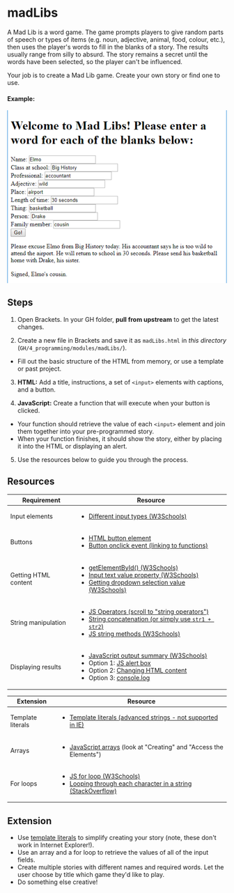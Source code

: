 # madLibs

A Mad Lib is a word game. The game prompts players to give random parts of speech or types of items (e.g. noun, adjective, animal, food, colour, etc.), then uses the player's words to fill in the blanks of a story. The results usually range from silly to absurd. The story remains a secret until the words have been selected, so the player can't be influenced.

Your job is to create a Mad Lib game. Create your own story or find one to use.

#### Example:

![Example](./madlibs.png "Mad Libs Example")

## Steps

1. Open Brackets. In your GH folder, **pull from upstream** to get the latest changes.

2. Create a new file in Brackets and save it as `madLibs.html` in *this directory* (`GH/4_programming/modules/madLibs/`).

  - Fill out the basic structure of the HTML from memory, or use a template or past project.

3. **HTML:** Add a title, instructions, a set of `<input>` elements with captions, and a button.

4. **JavaScript:** Create a function that will execute when your button is clicked.

  - Your function should retrieve the value of each `<input>` element and join them together into your pre-programmed story.
  - When your function finishes, it should show the story, either by placing it into the HTML or displaying an alert.

5. Use the resources below to guide you through the process.

## Resources

| Requirement | Resource |
|-------------|----------|
| Input elements | <ul><li>[Different input types (W3Schools)](https://www.w3schools.com/tags/att_input_type.asp)</li></ul> |
| Buttons     | <ul><li>[HTML button element](https://www.w3schools.com/tags/tag_button.asp)</li><li>[Button onclick event (linking to functions)](https://www.w3schools.com/jsref/event_onclick.asp)</li></ul> |
| Getting HTML content | <ul><li>[getElementById() (W3Schools)](https://www.w3schools.com/jsref/met_document_getelementbyid.asp)</li><li>[Input text value property (W3Schools)](https://www.w3schools.com/jsref/prop_text_value.asp)</li><li>[Getting dropdown selection value (W3Schools)](https://www.w3schools.com/jsref/prop_select_value.asp)</li></ul> |
| String manipulation  | <ul><li>[JS Operators (scroll to "string operators")](https://www.w3schools.com/js/js_operators.asp)</li><li>[String concatenation (or simply use `str1 + str2`)](https://www.w3schools.com/jsref/jsref_concat_string.asp)</li><li>[JS string methods (W3Schools)](https://www.w3schools.com/js/js_string_methods.asp)</li></ul> |
| Displaying results   | <ul><li>[JavaScript output summary (W3Schools)](https://www.w3schools.com/js/js_output.asp)</li><li>Option 1: [JS alert box](https://www.w3schools.com/js/js_popup.asp)</li><li>Option 2: [Changing HTML content](https://www.w3schools.com/js/js_htmldom_html.asp)</li><li>Option 3: [console.log](https://www.w3schools.com/jsref/met_console_log.asp)</li></ul> |

| Extension            | Resource |
|----------------------|----------|
| Template literals    | <ul><li>[Template literals (advanced strings - not supported in IE)](https://developer.mozilla.org/en-US/docs/Web/JavaScript/Reference/Template_literals)</li></ul> |
| Arrays               | <ul><li>[JavaScript arrays](https://www.w3schools.com/js/js_arrays.asp) (look at "Creating" and "Access the Elements")</li></ul> |
| For loops            | <ul><li>[JS for loop (W3Schools)](https://www.w3schools.com/js/js_loop_for.asp)</li><li>[Looping through each character in a string (StackOverflow)](https://stackoverflow.com/a/1967132/4080966)</li></ul> |

## Extension

- Use [template literals](https://developer.mozilla.org/en-US/docs/Web/JavaScript/Reference/Template_literals) to simplify creating your story (note, these don't work in Internet Explorer!).
- Use an array and a for loop to retrieve the values of all of the input fields.
- Create multiple stories with different names and required words. Let the user choose by title which game they'd like to play.
- Do something else creative!
